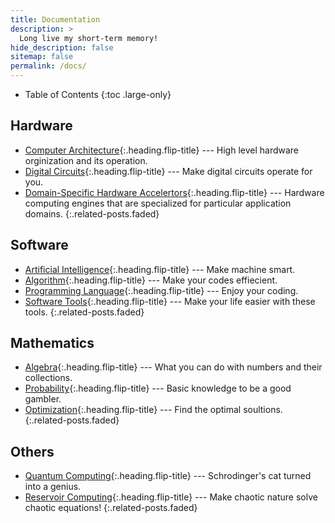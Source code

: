 ```yaml
---
title: Documentation
description: >
  Long live my short-term memory!
hide_description: false
sitemap: false
permalink: /docs/
---
```


- Table of Contents
{:toc .large-only}

## Hardware
* [Computer Architecture]{:.heading.flip-title} --- High level hardware orginization and its operation.
* [Digital Circuits]{:.heading.flip-title} --- Make digital circuits operate for you.
* [Domain-Specific Hardware Accelertors]{:.heading.flip-title} --- Hardware computing engines that are specialized for particular application domains.
{:.related-posts.faded}

[computer architecture]: computer_architecture
[digital circuits]: digital_circuits
[domain-specific hardware accelertors]: accelerators

## Software
* [Artificial Intelligence]{:.heading.flip-title} --- Make machine smart.
* [Algorithm]{:.heading.flip-title} --- Make your codes effiecient.
* [Programming Language]{:.heading.flip-title} --- Enjoy your coding.
* [Software Tools]{:.heading.flip-title} --- Make your life easier with these tools.
{:.related-posts.faded}

[algorithm]: algorithm
[artificial intelligence]: artificial_intelligence
[programming language]: languages
[software tools]: software_tools

## Mathematics
* [Algebra]{:.heading.flip-title} --- What you can do with numbers and their collections.
* [Probability]{:.heading.flip-title} --- Basic knowledge to be a good gambler.
* [Optimization]{:.heading.flip-title} --- Find the optimal soultions.
{:.related-posts.faded}

[algebra]: algebra
[Probability]: probability
[optimization]: optimization

## Others
* [Quantum Computing]{:.heading.flip-title} --- Schrodinger's cat turned into a genius.
* [Reservoir Computing]{:.heading.flip-title} --- Make chaotic nature solve chaotic equations!
{:.related-posts.faded}

[quantum computing]: quantum_computing
[reservoir computing]: reservoir_computing